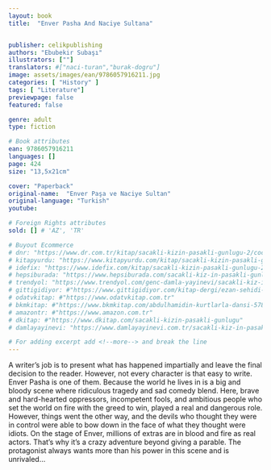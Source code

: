 ```yaml
---
layout: book
title:  "Enver Pasha And Naciye Sultana"


publisher: celikpublishing
authors: "Ebubekir Subaşı"
illustrators: [""]
translators: #["naci-turan","burak-dogru"]
image: assets/images/ean/9786057916211.jpg
categories: [ "History" ]
tags: [ "Literature"]
previewpage: false
featured: false

genre: adult
type: fiction

# Book attributes
ean: 9786057916211
languages: []
page: 424
size: "13,5x21cm"

cover: "Paperback"
original-name:  "Enver Paşa ve Naciye Sultan"
original-language: "Turkish"
youtube:

# Foreign Rights attributes
sold: [] # 'AZ', 'TR'

# Buyout Ecommerce
# dnr: "https://www.dr.com.tr/kitap/sacakli-kizin-pasakli-gunlugu-2/cocuk-ve-genclik/genclik-10-yas/roman-oyku/urunno=0001893059001"
# kitapyurdu: "https://www.kitapyurdu.com/kitap/sacakli-kizin-pasakli-gunlugu-2-/560122.html&filter_name=Sa%C3%A7akl%C4%B1+K%C4%B1z%27%C4%B1n+Pasakl%C4%B1+G%C3%BCnl%C3%BC%C4%9F%C3%BC+2"
# idefix: "https://www.idefix.com/kitap/sacakli-kizin-pasakli-gunlugu-2/cocuk-ve-genclik/genclik-10-yas/roman-oyku/urunno=0001893059001"
# hepsiburada: "https://www.hepsiburada.com/sacakli-kiz-in-pasakli-gunlugu-2-damla-yayinevi-p-HBV000012ER86"
# trendyol: "https://www.trendyol.com/genc-damla-yayinevi/sacakli-kiz-in-pasakli-gunlugu-2-p-54825777"
# gittigidiyor: #"https://www.gittigidiyor.com/kitap-dergi/ezan-sehidi-adnan-menderes_pdp_732728793"
# odatvkitap: #"https://www.odatvkitap.com.tr"
# bkmkitap: #"https://www.bkmkitap.com/abdulhamidin-kurtlarla-dansi-578226"
# amazontr: #"https://www.amazon.com.tr"
# dkitap: #"https://www.dkitap.com/sacakli-kizin-pasakli-gunlugu"
# damlayayinevi: "https://www.damlayayinevi.com.tr/sacakli-kiz-in-pasakli-gunlugu-2-bu-iste-bi-terslik-var"

# For adding excerpt add <!--more--> and break the line
---
```

A writer’s job is to present what has happened
impartially and leave the final decision to the
reader. However, not every character is that easy
to write. Enver Pasha is one of them. Because the
world he lives in is a big and bloody scene where
ridiculous tragedy and sad comedy blend. Here,
brave and hard-hearted oppressors, incompetent
fools, and ambitious people who set the world on
fire with the greed to win, played a real and dangerous role. However, things went the other way,
and the devils who thought they were in control
were able to bow down in the face of what they
thought were idiots. On the stage of Enver, millions
of extras are in blood and fire as real actors. That’s
why it’s a crazy adventure beyond giving a parable.
The protagonist always wants more than his power
in this scene and is unrivaled...
<!--more--> 

